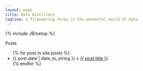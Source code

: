 ```yaml
---
layout: page
title: Data Distillery
tagline: a filandering foray in the wonderful world of data
---
```

{% include JB/setup %}

Posts

<ul class="posts">
  {% for post in site.posts %}
    <li><span>{{ post.date | date_to_string }}</span> &raquo; <a href="{{ BASE_PATH }}{{ post.url }}">{{ post.title }}</a></li>
  {% endfor %}
</ul>
